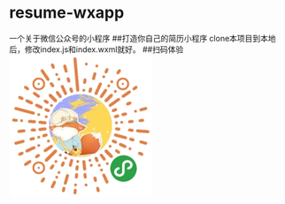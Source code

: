 # resume-wxapp
一个关于微信公众号的小程序
##打造你自己的简历小程序
clone本项目到本地后，修改index.js和index.wxml就好。
##扫码体验
![小程序码](https://github.com/Iqgniy/resume-wxapp/raw/master/image/xiaochengxuma.jpg)

